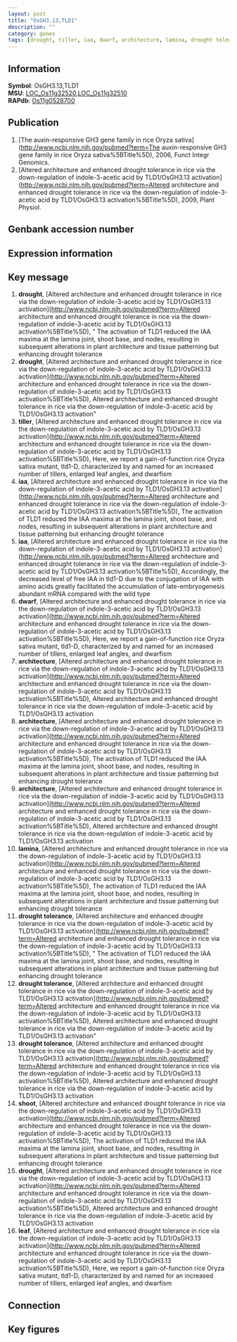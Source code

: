 ```yaml
---
layout: post
title: "OsGH3.13,TLD1"
description: ""
category: genes
tags: [drought, tiller, iaa, dwarf, architecture, lamina, drought tolerance, shoot, leaf]
---
```


## Information
__Symbol__: OsGH3.13,TLD1  
__MSU__: [LOC_Os11g32520](http://rice.plantbiology.msu.edu/cgi-bin/ORF_infopage.cgi?orf=LOC_Os11g32520),[LOC_Os11g32510](http://rice.plantbiology.msu.edu/cgi-bin/ORF_infopage.cgi?orf=LOC_Os11g32510)  
__RAPdb__: [Os11g0528700](http://rapdb.dna.affrc.go.jp/viewer/gbrowse_details/irgsp1?name=Os11g0528700)  

## Publication
1. [The auxin-responsive GH3 gene family in rice Oryza sativa](http://www.ncbi.nlm.nih.gov/pubmed?term=The auxin-responsive GH3 gene family in rice Oryza sativa%5BTitle%5D), 2006, Funct Integr Genomics.
2. [Altered architecture and enhanced drought tolerance in rice via the down-regulation of indole-3-acetic acid by TLD1/OsGH3.13 activation](http://www.ncbi.nlm.nih.gov/pubmed?term=Altered architecture and enhanced drought tolerance in rice via the down-regulation of indole-3-acetic acid by TLD1/OsGH3.13 activation%5BTitle%5D), 2009, Plant Physiol.

## Genbank accession number

## Expression information

## Key message
1. __drought__, [Altered architecture and enhanced drought tolerance in rice via the down-regulation of indole-3-acetic acid by TLD1/OsGH3.13 activation](http://www.ncbi.nlm.nih.gov/pubmed?term=Altered architecture and enhanced drought tolerance in rice via the down-regulation of indole-3-acetic acid by TLD1/OsGH3.13 activation%5BTitle%5D), " The activation of TLD1 reduced the IAA maxima at the lamina joint, shoot base, and nodes, resulting in subsequent alterations in plant architecture and tissue patterning but enhancing drought tolerance
2. __drought__, [Altered architecture and enhanced drought tolerance in rice via the down-regulation of indole-3-acetic acid by TLD1/OsGH3.13 activation](http://www.ncbi.nlm.nih.gov/pubmed?term=Altered architecture and enhanced drought tolerance in rice via the down-regulation of indole-3-acetic acid by TLD1/OsGH3.13 activation%5BTitle%5D), Altered architecture and enhanced drought tolerance in rice via the down-regulation of indole-3-acetic acid by TLD1/OsGH3.13 activation"
3. __tiller__, [Altered architecture and enhanced drought tolerance in rice via the down-regulation of indole-3-acetic acid by TLD1/OsGH3.13 activation](http://www.ncbi.nlm.nih.gov/pubmed?term=Altered architecture and enhanced drought tolerance in rice via the down-regulation of indole-3-acetic acid by TLD1/OsGH3.13 activation%5BTitle%5D),  Here, we report a gain-of-function rice Oryza sativa mutant, tld1-D, characterized by and named for an increased number of tillers, enlarged leaf angles, and dwarfism
4. __iaa__, [Altered architecture and enhanced drought tolerance in rice via the down-regulation of indole-3-acetic acid by TLD1/OsGH3.13 activation](http://www.ncbi.nlm.nih.gov/pubmed?term=Altered architecture and enhanced drought tolerance in rice via the down-regulation of indole-3-acetic acid by TLD1/OsGH3.13 activation%5BTitle%5D),  The activation of TLD1 reduced the IAA maxima at the lamina joint, shoot base, and nodes, resulting in subsequent alterations in plant architecture and tissue patterning but enhancing drought tolerance
5. __iaa__, [Altered architecture and enhanced drought tolerance in rice via the down-regulation of indole-3-acetic acid by TLD1/OsGH3.13 activation](http://www.ncbi.nlm.nih.gov/pubmed?term=Altered architecture and enhanced drought tolerance in rice via the down-regulation of indole-3-acetic acid by TLD1/OsGH3.13 activation%5BTitle%5D),  Accordingly, the decreased level of free IAA in tld1-D due to the conjugation of IAA with amino acids greatly facilitated the accumulation of late-embryogenesis abundant mRNA compared with the wild type
6. __dwarf__, [Altered architecture and enhanced drought tolerance in rice via the down-regulation of indole-3-acetic acid by TLD1/OsGH3.13 activation](http://www.ncbi.nlm.nih.gov/pubmed?term=Altered architecture and enhanced drought tolerance in rice via the down-regulation of indole-3-acetic acid by TLD1/OsGH3.13 activation%5BTitle%5D),  Here, we report a gain-of-function rice Oryza sativa mutant, tld1-D, characterized by and named for an increased number of tillers, enlarged leaf angles, and dwarfism
7. __architecture__, [Altered architecture and enhanced drought tolerance in rice via the down-regulation of indole-3-acetic acid by TLD1/OsGH3.13 activation](http://www.ncbi.nlm.nih.gov/pubmed?term=Altered architecture and enhanced drought tolerance in rice via the down-regulation of indole-3-acetic acid by TLD1/OsGH3.13 activation%5BTitle%5D), Altered architecture and enhanced drought tolerance in rice via the down-regulation of indole-3-acetic acid by TLD1/OsGH3.13 activation
8. __architecture__, [Altered architecture and enhanced drought tolerance in rice via the down-regulation of indole-3-acetic acid by TLD1/OsGH3.13 activation](http://www.ncbi.nlm.nih.gov/pubmed?term=Altered architecture and enhanced drought tolerance in rice via the down-regulation of indole-3-acetic acid by TLD1/OsGH3.13 activation%5BTitle%5D),  The activation of TLD1 reduced the IAA maxima at the lamina joint, shoot base, and nodes, resulting in subsequent alterations in plant architecture and tissue patterning but enhancing drought tolerance
9. __architecture__, [Altered architecture and enhanced drought tolerance in rice via the down-regulation of indole-3-acetic acid by TLD1/OsGH3.13 activation](http://www.ncbi.nlm.nih.gov/pubmed?term=Altered architecture and enhanced drought tolerance in rice via the down-regulation of indole-3-acetic acid by TLD1/OsGH3.13 activation%5BTitle%5D), Altered architecture and enhanced drought tolerance in rice via the down-regulation of indole-3-acetic acid by TLD1/OsGH3.13 activation
10. __lamina__, [Altered architecture and enhanced drought tolerance in rice via the down-regulation of indole-3-acetic acid by TLD1/OsGH3.13 activation](http://www.ncbi.nlm.nih.gov/pubmed?term=Altered architecture and enhanced drought tolerance in rice via the down-regulation of indole-3-acetic acid by TLD1/OsGH3.13 activation%5BTitle%5D),  The activation of TLD1 reduced the IAA maxima at the lamina joint, shoot base, and nodes, resulting in subsequent alterations in plant architecture and tissue patterning but enhancing drought tolerance
11. __drought tolerance__, [Altered architecture and enhanced drought tolerance in rice via the down-regulation of indole-3-acetic acid by TLD1/OsGH3.13 activation](http://www.ncbi.nlm.nih.gov/pubmed?term=Altered architecture and enhanced drought tolerance in rice via the down-regulation of indole-3-acetic acid by TLD1/OsGH3.13 activation%5BTitle%5D), " The activation of TLD1 reduced the IAA maxima at the lamina joint, shoot base, and nodes, resulting in subsequent alterations in plant architecture and tissue patterning but enhancing drought tolerance
12. __drought tolerance__, [Altered architecture and enhanced drought tolerance in rice via the down-regulation of indole-3-acetic acid by TLD1/OsGH3.13 activation](http://www.ncbi.nlm.nih.gov/pubmed?term=Altered architecture and enhanced drought tolerance in rice via the down-regulation of indole-3-acetic acid by TLD1/OsGH3.13 activation%5BTitle%5D), Altered architecture and enhanced drought tolerance in rice via the down-regulation of indole-3-acetic acid by TLD1/OsGH3.13 activation"
13. __drought tolerance__, [Altered architecture and enhanced drought tolerance in rice via the down-regulation of indole-3-acetic acid by TLD1/OsGH3.13 activation](http://www.ncbi.nlm.nih.gov/pubmed?term=Altered architecture and enhanced drought tolerance in rice via the down-regulation of indole-3-acetic acid by TLD1/OsGH3.13 activation%5BTitle%5D), Altered architecture and enhanced drought tolerance in rice via the down-regulation of indole-3-acetic acid by TLD1/OsGH3.13 activation
14. __shoot__, [Altered architecture and enhanced drought tolerance in rice via the down-regulation of indole-3-acetic acid by TLD1/OsGH3.13 activation](http://www.ncbi.nlm.nih.gov/pubmed?term=Altered architecture and enhanced drought tolerance in rice via the down-regulation of indole-3-acetic acid by TLD1/OsGH3.13 activation%5BTitle%5D),  The activation of TLD1 reduced the IAA maxima at the lamina joint, shoot base, and nodes, resulting in subsequent alterations in plant architecture and tissue patterning but enhancing drought tolerance
15. __drought__, [Altered architecture and enhanced drought tolerance in rice via the down-regulation of indole-3-acetic acid by TLD1/OsGH3.13 activation](http://www.ncbi.nlm.nih.gov/pubmed?term=Altered architecture and enhanced drought tolerance in rice via the down-regulation of indole-3-acetic acid by TLD1/OsGH3.13 activation%5BTitle%5D), Altered architecture and enhanced drought tolerance in rice via the down-regulation of indole-3-acetic acid by TLD1/OsGH3.13 activation
16. __leaf__, [Altered architecture and enhanced drought tolerance in rice via the down-regulation of indole-3-acetic acid by TLD1/OsGH3.13 activation](http://www.ncbi.nlm.nih.gov/pubmed?term=Altered architecture and enhanced drought tolerance in rice via the down-regulation of indole-3-acetic acid by TLD1/OsGH3.13 activation%5BTitle%5D),  Here, we report a gain-of-function rice Oryza sativa mutant, tld1-D, characterized by and named for an increased number of tillers, enlarged leaf angles, and dwarfism

## Connection

## Key figures


